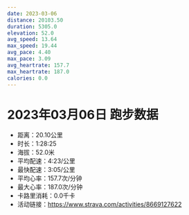 ```yaml
---
date: 2023-03-06
distance: 20103.50
duration: 5305.0
elevation: 52.0
avg_speed: 13.64
max_speed: 19.44
avg_pace: 4.40
max_pace: 3.09
avg_heartrate: 157.7
max_heartrate: 187.0
calories: 0.0
---
```


# 2023年03月06日 跑步数据

- 距离：20.10公里
- 时长：1:28:25
- 海拔：52.0米
- 平均配速：4:23/公里
- 最快配速：3:05/公里
- 平均心率：157.7次/分钟
- 最大心率：187.0次/分钟
- 卡路里消耗：0.0千卡
- 活动链接：https://www.strava.com/activities/8669127622

